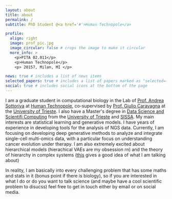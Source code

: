 ```yaml
---
layout: about
title: about
permalink: /
subtitle: PhD Student @<a href='#'>Human Technopole</a>

profile:
  align: right
  image: prof_pic.jpg
  image_circular: false # crops the image to make it circular
  more_info: >
    <p>PITA 02.011</p>
    <p>Human Technopole</p>
    <p> 20157, Milan, MI </p>

news: true # includes a list of news items
selected_papers: true # includes a list of papers marked as "selected={true}"
social: true # includes social icons at the bottom of the page
---
```


I am a graduate student in computational biology in the Lab of [Prof. Andrea Sottoriva](https://www.sottorivalab.org/) at [Human Technopole](https://humantechnopole.it/en/), co-supervised by [Prof. Giulio Caravagna](https://www.caravagnalab.org/) at the [University of Trieste](https://portale.units.it/en). I also have a Master's degree in [Data Science and Scientifi Computing](https://dssc.units.it/) from the [University of Trieste](https://portale.units.it/en) and [SISSA](https://www.sissa.it/). My main interests are statistical learning and generative models. I have years of experience in developing tools for the analysis of NGS data. Currently, I am focusing on developing deep generative methods to analyze and integrate single-cell multi-omics data, with a particular focus on understanding cancer evolution under therapy. I am also extremely excited about hierarchical models (hierachical VAEs are my obsession rn) and the theory of hierarchy in complex systems ([this](https://www.pnas.org/doi/10.1073/pnas.1300832110) gives a good idea of what I am talking about)

In reality, I am basically into every challenging problem that has some maths and stats in it (bonus point if there is biology), so if you are interested in what I do or do you want to talk science (and maybe have a cool scientific problem to disucss) feel free to get in touch either by email or on social media.